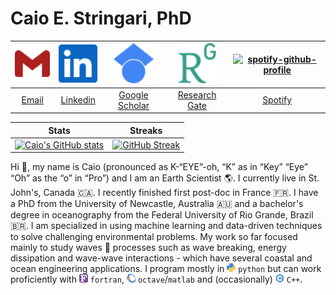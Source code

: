 # **Caio E. Stringari, PhD**

<!--
**caiostringari/caiostringari** is a ✨ _special_ ✨ repository because its `README.md` (this file) appears on your GitHub profile.

Here are some ideas to get you started:

- 🔭 I’m currently working on ...
- 🌱 I’m currently learning ...
- 👯 I’m looking to collaborate on ...
- 🤔 I’m looking for help with ...
- 💬 Ask me about ...
- 📫 How to reach me: ...
- 😄 Pronouns: ...
- ⚡ Fun fact: ...
-->

<div align="center">

<img src="icons/gmail_color.svg" width="64"> | <img src="icons/linkedin_color.svg" width="64"> | <img src="icons/googlescholar_color.svg" width="64"> | <img src="icons/researchgate_color.svg" width="64"> | [![spotify-github-profile](https://spotify-github-profile.vercel.app/api/view?uid=12144082862&cover_image=true&theme=natemoo-re)](https://github.com/kittinan/spotify-github-profile)
:-------------------------------------:|:-----------------------------------------:| :---------------------------------------------:| :-------------------------------------------: | :-------------------------------------------:
[Email](mailto:caio.stringari@gmail.com) | [Linkedin](https://www.linkedin.com/in/caiostringari/) | [Google Scholar](https://scholar.google.ca/citations?user=03E9NhEAAAAJ&hl=en) | [Research Gate](https://www.researchgate.net/profile/Caio_Eadi_Stringari) | [Spotify](https://open.spotify.com/user/12144082862?si=0c0e117024ec4733)
  

Stats | Streaks
:-------------------------------------:|:-----------------------------------------:| 
[![Caio's GitHub stats](https://github-readme-stats.vercel.app/api?username=caiostringari&theme=synthwave)]() | [![GitHub Streak](https://github-readme-streak-stats.herokuapp.com/?user=caiostringari&theme=synthwave)]()

</div>


Hi 👋, my name is Caio (pronounced as K-“EYE”-oh, “K” as in “Key” “Eye” “Oh” as the “o” in “Pro”) and I am an Earth Scientist 🌎. I currently live in St. John's, Canada 🇨🇦. I recently finished first post-doc in France 🇫🇷. I have a PhD from the University of Newcastle, Australia 🇦🇺 and a bachelor's degree in oceanography from the Federal University of Rio Grande, Brazil 🇧🇷. I am specialized in using machine learning and data-driven techniques to solve challenging environmental problems. My work so far focused mainly to study waves 🌊 processes such as wave breaking, energy dissipation and wave-wave interactions - which have several coastal and ocean engineering applications. I program mostly in <img src="icons/python_color.svg" width="14"> `python` but can work proficiently with  <img src="icons/fortran_color.svg" width="14"> `fortran`, <img src="icons/octave_color.svg" width="14"> `octave`/`matlab` and (occasionally) <img src="icons/cplusplus_color.svg" width="14"> `C++`.
